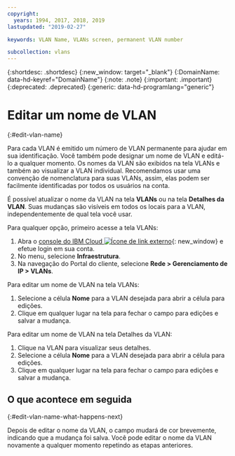 ```yaml
---
copyright:
  years: 1994, 2017, 2018, 2019
lastupdated: "2019-02-27"

keywords: VLAN Name, VLANs screen, permanent VLAN number

subcollection: vlans
---
```


{:shortdesc: .shortdesc}
{:new_window: target="_blank"}
{:DomainName: data-hd-keyref="DomainName"}
{:note: .note}
{:important: .important}
{:deprecated: .deprecated}
{:generic: data-hd-programlang="generic"}

# Editar um nome de VLAN
{:#edit-vlan-name}

Para cada VLAN é emitido um número de VLAN permanente para ajudar em sua identificação. Você também pode designar um nome de VLAN e editá-lo a qualquer momento. Os nomes da VLAN são exibidos na tela VLANs e também ao visualizar a VLAN individual. Recomendamos usar uma convenção de nomenclatura para suas VLANs, assim, elas podem ser facilmente identificadas por todos os usuários na conta.

É possível atualizar o nome da VLAN na tela **VLANs** ou na tela **Detalhes da VLAN**. Suas mudanças são visíveis em todos os locais para a VLAN, independentemente de qual tela você usar.

Para qualquer opção, primeiro acesse a tela VLANs:

1. Abra o [console do IBM Cloud ![Ícone de link externo](../../icons/launch-glyph.svg "Ícone de link externo")](https://{DomainName}/){: new_window} e efetue login em sua conta.
2. No menu, selecione **Infraestrutura**.
3. Na navegação do Portal do cliente, selecione **Rede > Gerenciamento de IP > VLANs**.

Para editar um nome de VLAN na tela VLANs:

1. Selecione a célula **Nome** para a VLAN desejada para abrir a célula para edições.
2. Clique em qualquer lugar na tela para fechar o campo para edições e salvar a mudança.

Para editar um nome de VLAN na tela Detalhes da VLAN:

1. Clique na VLAN para visualizar seus detalhes.
2. Selecione a célula **Nome** para a VLAN desejada para abrir a célula para edições.
3. Clique em qualquer lugar na tela para fechar o campo para edições e salvar a mudança.

## O que acontece em seguida
{:#edit-vlan-name-what-happens-next}

Depois de editar o nome da VLAN, o campo mudará de cor brevemente, indicando que a mudança foi salva. Você pode editar o nome da VLAN novamente a qualquer momento repetindo as etapas anteriores.
